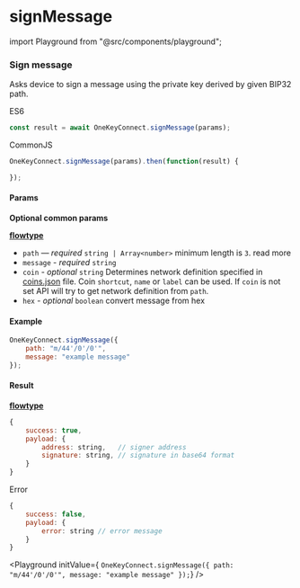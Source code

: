 # signMessage

import Playground from "@src/components/playground";

### Sign message

Asks device to sign a message using the private key derived by given BIP32 path.

ES6

```javascript
const result = await OneKeyConnect.signMessage(params);
```

CommonJS

```javascript
OneKeyConnect.signMessage(params).then(function(result) {

});
```

#### Params

**Optional common params**

[**flowtype**](https://github.com/OneKeyHQ/connect/blob/onekey/src/js/types/params.js#L131-L135)

* `path` — _required_ `string | Array<number>` minimum length is `3`. read more
* `message` - _required_ `string`
* `coin` - _optional_ `string` Determines network definition specified in [coins.json](https://github.com/OneKeyHQ/connect/blob/onekey/src/data/coins.json) file. Coin `shortcut`, `name` or `label` can be used. If `coin` is not set API will try to get network definition from `path`.
* `hex` - _optional_ `boolean` convert message from hex

#### Example

```javascript
OneKeyConnect.signMessage({
    path: "m/44'/0'/0'",
    message: "example message"
});
```

#### Result

[**flowtype**](https://github.com/OneKeyHQ/connect/blob/onekey/src/js/types/response.js#L113-L116)

```javascript
{
    success: true,
    payload: {
        address: string,   // signer address
        signature: string, // signature in base64 format
    }
}
```

Error

```javascript
{
    success: false,
    payload: {
        error: string // error message
    }
}
```

\<Playground initValue={ `OneKeyConnect.signMessage({ path: "m/44'/0'/0'", message: "example message" });`} />
